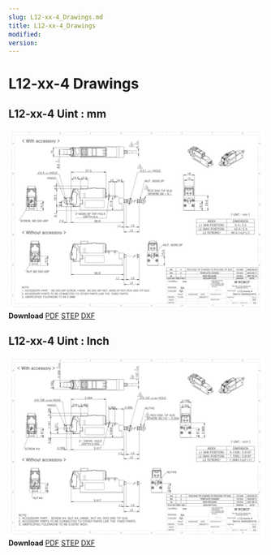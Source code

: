 ```yaml
---
slug: L12-xx-4_Drawings.md
title: L12-xx-4_Drawings
modified: 
version:
---
```

# L12-xx-4 Drawings
## L12-xx-4 Uint : mm
![L12-xx-3 Drawing](./data/L12-xxxxx-4-Servo-Series_mm_Rev03_20250523.png)  
**Download** <a class="downloadbtn" href="./data/ENG-ver_L12-xxxxx-4-Servo-Series_mm_Rev03_20250523.pdf" download>PDF</a> <a class="downloadbtn" href="./data/L12-xxxxx-4-Servo-Series_Rev03_20250523.step" download>STEP</a> <a class="downloadbtn" href="./data/L12-xxxxx-4-Servo-Seriesmm_Rev03_20250523.DXF" download>DXF</a>
## L12-xx-4 Uint : Inch
![L12-xx-3 Drawing](./data/L12-xxxxx-4-Servo-Series_inch_Rev03_20250523.png)  
**Download** <a class="downloadbtn" href="./data/ENG-ver_L12-xxxxx-4-Servo-Series_inch_Rev03_20250523.pdf" download>PDF</a> <a class="downloadbtn" href="./data/L12-xxxxx-4-Servo-Series_Rev03_20250523.step" download>STEP</a> <a class="downloadbtn" href="./data/L12-xxxxx-4-Servo-Seriesinch_Rev03_20250523.DXF" download>DXF</a>
